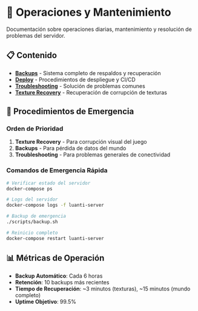 # 🔧 Operaciones y Mantenimiento

Documentación sobre operaciones diarias, mantenimiento y resolución de problemas del servidor.

## 📋 Contenido

- **[Backups](backups.md)** - Sistema completo de respaldos y recuperación
- **[Deploy](deploy.md)** - Procedimientos de despliegue y CI/CD
- **[Troubleshooting](troubleshooting.md)** - Solución de problemas comunes
- **[Texture Recovery](texture-recovery.md)** - Recuperación de corrupción de texturas

## 🚨 Procedimientos de Emergencia

### Orden de Prioridad
1. **Texture Recovery** - Para corrupción visual del juego
2. **Backups** - Para pérdida de datos del mundo
3. **Troubleshooting** - Para problemas generales de conectividad

### Comandos de Emergencia Rápida
```bash
# Verificar estado del servidor
docker-compose ps

# Logs del servidor
docker-compose logs -f luanti-server

# Backup de emergencia
./scripts/backup.sh

# Reinicio completo
docker-compose restart luanti-server
```

## 📊 Métricas de Operación

- **Backup Automático**: Cada 6 horas
- **Retención**: 10 backups más recientes
- **Tiempo de Recuperación**: ~3 minutos (texturas), ~15 minutos (mundo completo)
- **Uptime Objetivo**: 99.5%